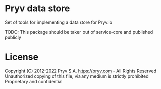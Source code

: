 # Pryv data store

Set of tools for implementing a data store for Pryv.io

TODO: This package should be taken out of service-core and published publicly


# License
Copyright (C) 2012-2022 Pryv S.A. https://pryv.com - All Rights Reserved
Unauthorized copying of this file, via any medium is strictly prohibited
Proprietary and confidential
